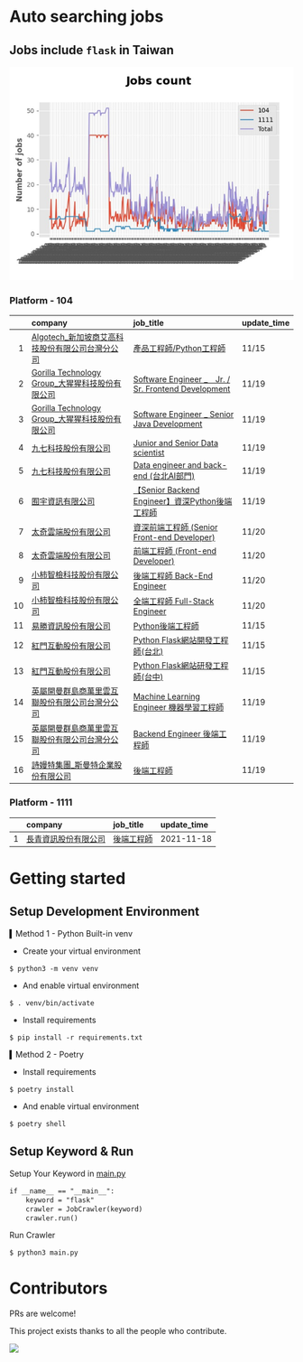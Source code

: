 # Auto searching jobs

## Jobs include `flask` in Taiwan 

 ![image](./doc/plot_img.jpg)


### Platform - 104


|    | company                                                                                                | job_title                                                                                                      | update_time   |
|---:|:-------------------------------------------------------------------------------------------------------|:---------------------------------------------------------------------------------------------------------------|:--------------|
|  1 | [Algotech_新加坡商艾高科技股份有限公司台灣分公司](https://www.104.com.tw/company/1a2x6blc6n?jobsource=jolist_b_relevance) | [產品工程師/Python工程師](https://www.104.com.tw/job/7duf1?jobsource=jolist_b_relevance)                               | 11/15         |
|  2 | [Gorilla Technology Group_大猩猩科技股份有限公司](https://www.104.com.tw/company/wilokdc?jobsource=jolist_a_date) | [Software Engineer _　Jr. / Sr. Frontend Development](https://www.104.com.tw/job/6o30x?jobsource=jolist_a_date) | 11/19         |
|  3 | [Gorilla Technology Group_大猩猩科技股份有限公司](https://www.104.com.tw/company/wilokdc?jobsource=jolist_a_date) | [Software Engineer _ Senior Java Development](https://www.104.com.tw/job/3yh2d?jobsource=jolist_a_date)        | 11/19         |
|  4 | [九七科技股份有限公司](https://www.104.com.tw/company/1a2x6bl9vu?jobsource=jolist_a_date)                        | [Junior and Senior Data scientist](https://www.104.com.tw/job/7fde6?jobsource=jolist_a_date)                   | 11/19         |
|  5 | [九七科技股份有限公司](https://www.104.com.tw/company/1a2x6bl9vu?jobsource=jolist_a_date)                        | [Data engineer and back-end (台北AI部門)](https://www.104.com.tw/job/7fwwj?jobsource=jolist_a_date)                | 11/19         |
|  6 | [囿宇資訊有限公司](https://www.104.com.tw/company/1a2x6bldgy?jobsource=jolist_a_date)                          | [【Senior Backend Engineer】資深Python後端工程師](https://www.104.com.tw/job/7dr0z?jobsource=jolist_a_date)             | 11/19         |
|  7 | [太奇雲端股份有限公司](https://www.104.com.tw/company/1a2x6bjj3y?jobsource=jolist_a_date)                        | [資深前端工程師 (Senior Front-end Developer)](https://www.104.com.tw/job/5284c?jobsource=jolist_a_date)               | 11/20         |
|  8 | [太奇雲端股份有限公司](https://www.104.com.tw/company/1a2x6bjj3y?jobsource=jolist_a_date)                        | [前端工程師 (Front-end Developer)](https://www.104.com.tw/job/7fyy6?jobsource=jolist_a_date)                        | 11/20         |
|  9 | [小柿智檢科技股份有限公司](https://www.104.com.tw/company/1a2x6bl77l?jobsource=jolist_a_date)                      | [後端工程師 Back-End Engineer](https://www.104.com.tw/job/71bmd?jobsource=jolist_a_date)                            | 11/20         |
| 10 | [小柿智檢科技股份有限公司](https://www.104.com.tw/company/1a2x6bl77l?jobsource=jolist_a_date)                      | [全端工程師 Full-Stack Engineer](https://www.104.com.tw/job/71bmz?jobsource=jolist_a_date)                          | 11/20         |
| 11 | [易勝資訊股份有限公司](https://www.104.com.tw/company/1a2x6bj8og?jobsource=jolist_b_relevance)                   | [Python後端工程師](https://www.104.com.tw/job/76vbt?jobsource=jolist_b_relevance)                                   | 11/15         |
| 12 | [紅門互動股份有限公司](https://www.104.com.tw/company/oh4m67k?jobsource=jolist_b_relevance)                      | [Python Flask網站開發工程師(台北)](https://www.104.com.tw/job/6xtfl?jobsource=jolist_b_relevance)                       | 11/15         |
| 13 | [紅門互動股份有限公司](https://www.104.com.tw/company/oh4m67k?jobsource=jolist_b_relevance)                      | [Python Flask網站研發工程師(台中)](https://www.104.com.tw/job/6kf9h?jobsource=jolist_b_relevance)                       | 11/15         |
| 14 | [英屬開曼群島商萬里雲互聯股份有限公司台灣分公司](https://www.104.com.tw/company/1a2x6bk5cu?jobsource=jolist_a_date)           | [Machine Learning Engineer 機器學習工程師 ](https://www.104.com.tw/job/6c61u?jobsource=jolist_a_date)                 | 11/19         |
| 15 | [英屬開曼群島商萬里雲互聯股份有限公司台灣分公司](https://www.104.com.tw/company/1a2x6bk5cu?jobsource=jolist_a_date)           | [Backend Engineer 後端工程師](https://www.104.com.tw/job/6xipk?jobsource=jolist_a_date)                             | 11/19         |
| 16 | [詩嫚特集團_斯曼特企業股份有限公司](https://www.104.com.tw/company/12q3kt2w?jobsource=jolist_a_date)                   | [後端工程師](https://www.104.com.tw/job/7fywv?jobsource=jolist_a_date)                                              | 11/19         |

### Platform - 1111


|    | company                                              | job_title                                      | update_time   |
|---:|:-----------------------------------------------------|:-----------------------------------------------|:--------------|
|  1 | [長青資訊股份有限公司](https://www.1111.com.tw/corp/71694811/) | [後端工程師](https://www.1111.com.tw/job/85012186/) | 2021-11-18    |



# Getting started
## Setup Development Environment
▍Method 1 - Python Built-in venv

- Create your virtual environment
```
$ python3 -m venv venv
```
- And enable virtual environment
```
$ . venv/bin/activate
```
- Install requirements
```
$ pip install -r requirements.txt 
```

▍Method 2 - Poetry
- Install requirements
```
$ poetry install
```
- And enable virtual environment
```
$ poetry shell
```

## Setup Keyword & Run

Setup Your Keyword in [main.py](./main.py#L88)
```
if __name__ == "__main__":
    keyword = "flask"
    crawler = JobCrawler(keyword)
    crawler.run()
```

Run Crawler
```
$ python3 main.py
```

# Contributors
PRs are welcome!

This project exists thanks to all the people who contribute.

<a href="https://github.com/hsuanchi/auto-search-flask-job/graphs/contributors">
  <img src="https://contrib.rocks/image?repo=hsuanchi/auto-search-flask-job"/>
</a>

